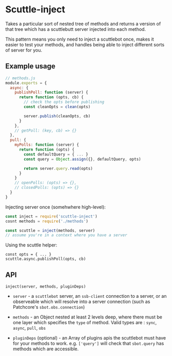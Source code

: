 # Scuttle-inject

Takes a particular sort of nested tree of methods and returns a version of that tree which has a scuttlebutt server injected into each method.

This pattern means you only need to inject a scuttlebot once, makes it easier to test your methods, and handles being able to inject different sorts of server for you.

## Example usage

```js
// methods.js
module.exports = {
  async: {
    publishPoll: function (server) {
      return function (opts, cb) {
        // check the opts before publishing
        const cleanOpts = clean(opts) 

        server.publish(cleanOpts, cb)
      }
    },
    // getPoll: (key, cb) => {}
  },
  pull: {
    myPolls: function (server) {
      return function (opts) {
        const defaultQuery = { ... }
        const query = Object.assign({}, defaultQuery, opts)

        return server.query.read(opts)
      }
    }
    // openPolls: (opts) => {},
    // closedPolls: (opts) => {}
  }
}
```

Injecting server once (somehwhere high-level):
```js
const inject = require('scuttle-inject')
cosnt methods = require('./methods')

const scuttle = inject(methods, server)
// assume you're in a context where you have a server
```

Using the scuttle helper:
```
const opts = { ... }
scuttle.async.publishPoll(opts, cb)
```

## API

`inject(server, methods, pluginDeps)`

- `server` - a `scuttlebot` server, an `ssb-client` connection to a server, or an observeable which will resolve into a server connection (such as Patchcore's `sbot.obs.connection`)

- `methods` - an Object nested at least 2 levels deep, where there must be one layer which specifies the `type` of method. Valid types are : `sync`, `async`, `pull`, `obs`

- `pluginDeps` (optional) - an Array of plugins apis the scuttlebot must have for your methods to work. e.g. `['query']` will check that `sbot.query` has methods which are accessible.
